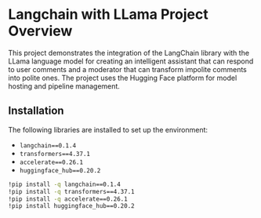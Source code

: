 # Langchain with LLama Project Overview

This project demonstrates the integration of the LangChain library with the LLama language model for creating an intelligent assistant that can respond to user comments and a moderator that can transform impolite comments into polite ones. The project uses the Hugging Face platform for model hosting and pipeline management.

## Installation

The following libraries are installed to set up the environment:
- `langchain==0.1.4`
- `transformers==4.37.1`
- `accelerate==0.26.1`
- `huggingface_hub==0.20.2`

```bash
!pip install -q langchain==0.1.4
!pip install -q transformers==4.37.1
!pip install -q accelerate==0.26.1
!pip install huggingface_hub==0.20.2

